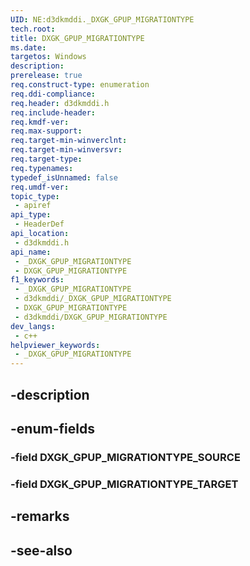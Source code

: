```yaml
---
UID: NE:d3dkmddi._DXGK_GPUP_MIGRATIONTYPE
tech.root: 
title: DXGK_GPUP_MIGRATIONTYPE
ms.date: 
targetos: Windows
description: 
prerelease: true
req.construct-type: enumeration
req.ddi-compliance: 
req.header: d3dkmddi.h
req.include-header: 
req.kmdf-ver: 
req.max-support: 
req.target-min-winverclnt: 
req.target-min-winversvr: 
req.target-type: 
req.typenames: 
typedef_isUnnamed: false
req.umdf-ver: 
topic_type:
 - apiref
api_type:
 - HeaderDef
api_location:
 - d3dkmddi.h
api_name:
 - _DXGK_GPUP_MIGRATIONTYPE
 - DXGK_GPUP_MIGRATIONTYPE
f1_keywords:
 - _DXGK_GPUP_MIGRATIONTYPE
 - d3dkmddi/_DXGK_GPUP_MIGRATIONTYPE
 - DXGK_GPUP_MIGRATIONTYPE
 - d3dkmddi/DXGK_GPUP_MIGRATIONTYPE
dev_langs:
 - c++
helpviewer_keywords:
 - _DXGK_GPUP_MIGRATIONTYPE
---
```


## -description

## -enum-fields

### -field DXGK_GPUP_MIGRATIONTYPE_SOURCE

### -field DXGK_GPUP_MIGRATIONTYPE_TARGET

## -remarks

## -see-also

